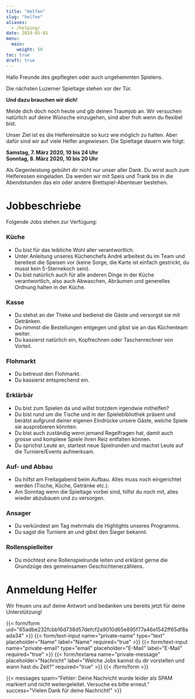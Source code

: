 ```yaml
---
title: "Helfen"
slug: "helfen"
aliases:
  - /helping/
date: 2019-05-01
menu:
  main:
    weight: 50
toc: true
draft: true
---
```


Hallo Freunde des gepflegten oder auch ungehemmten Spielens.

Die nächsten Luzerner Spieltage stehen vor der Tür.

**Und dazu brauchen wir dich!**

Melde dich doch noch heute und gib deinen Traumjob an. Wir versuchen natürlich auf deine Wünsche einzugehen, sind aber froh wenn du flexibel bist.

Unser Ziel ist es die Helfereinsätze so kurz wie möglich zu halten. Aber dafür sind wir auf viele Helfer angewiesen. Die Spieltage dauern wie folgt:

**Samstag, 7. März 2020, 10 bis 24 Uhr**\
**Sonntag, 8. März 2020, 10 bis 20 Uhr**

Als Gegenleistung gebührt dir nicht nur unser aller Dank. Du wirst auch zum Helferessen eingeladen. Da werden wir mit Speis und Trank bis in die Abendstunden das ein oder andere Brettspiel-Abenteuer bestehen.

# Jobbeschriebe

Folgende Jobs stehen zur Verfügung:

### Küche
* Du bist für das leibliche Wohl aller verantwortlich.
* Unter Anleitung unseres Küchenchefs André arbeitest du im Team und bereitest die Speisen vor (keine Sorge, die Karte ist einfach gestrickt, du musst kein 5-Sternekoch sein).
* Du bist natürlich auch für alle anderen Dinge in der Küche verantwortlich, also auch Abwaschen, Abräumen und generelles Ordnung halten in der Küche.

### Kasse
* Du stehst an der Theke und bedienst die Gäste und versorgst sie mit Getränken.
* Du nimmst die Bestellungen entgegen und gibst sie an das Küchenteam weiter.
* Du kassierst natürlich ein, Kopfrechnen oder Taschenrechner von Vorteil.

### Flohmarkt
* Du betreust den Flohmarkt.
* Du kassierst entsprechend ein.

### Erklärbär
* Du bist zum Spielen da und willst trotzdem irgendwie mithelfen?
* Du bist rund um die Tische und in der Spielebibliothek präsent und berätst aufgrund deiner eigenen Eindrücke unsere Gäste, welche Spiele sie ausprobieren könnten.
* Du bist  auch zuständig wenn jemand Regelfragen hat, damit auch grosse und komplexe Spiele ihren Reiz entfalten können.
* Du sprichst Leute an, startest neue Spielrunden und machst Leute auf die Turniere/Events aufmerksam.

### Auf- und Abbau
* Du hilfst am Freitagabend beim Aufbau. Alles muss noch eingerichtet werden (Tische, Küche, Getränke etc.).
* Am Sonntag wenn die Spieltage vorbei sind, hilfst du noch mit, alles wieder abzubauen und zu versorgen.

### Ansager
* Du verkündest am Tag mehrmals die Highlights unseres Programms.
* Du sagst die Turniere an und gibst den Sieger bekannt.

### Rollenspielleiter
* Du möchtest eine Rollenspielrunde leiten und erklärst gerne die Grundzüge des gemeinsamen Geschichtenerzählens.

# Anmeldung Helfer

Wir freuen uns auf deine Antwort und bedanken uns bereits jetzt für deine Unterstützung!

{{< form/form uid="65adbe232fcbb16d738d57defcf2a9010d65e895f77a46e1542ff65df8aada34" >}}
  {{< form/text-input name="private-name" type="text" placeholder="Name" label="Name" required="true" >}}
  {{< form/text-input name="private-email" type="email" placeholder="E-Mail" label="E-Mail" required="true" >}}
  {{< form/textarea name="private-message" placeholder="Nachricht" label="Welche Jobs kannst du dir vorstellen und wann hast du Zeit?" required="true" >}}
{{< /form/form >}}

{{< messages spam="Fehler: Deine Nachricht wurde leider als SPAM markiert und nicht weitergeleitet. Versuche es bitte erneut." success="Vielen Dank für deine Nachricht!" >}}
